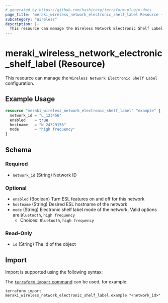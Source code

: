 ```yaml
---
# generated by https://github.com/hashicorp/terraform-plugin-docs
page_title: "meraki_wireless_network_electronic_shelf_label Resource - terraform-provider-meraki"
subcategory: "Wireless"
description: |-
  This resource can manage the Wireless Network Electronic Shelf Label configuration.
---
```


# meraki_wireless_network_electronic_shelf_label (Resource)

This resource can manage the `Wireless Network Electronic Shelf Label` configuration.

## Example Usage

```terraform
resource "meraki_wireless_network_electronic_shelf_label" "example" {
  network_id = "L_123456"
  enabled    = true
  hostname   = "N_24329156"
  mode       = "high frequency"
}
```

<!-- schema generated by tfplugindocs -->
## Schema

### Required

- `network_id` (String) Network ID

### Optional

- `enabled` (Boolean) Turn ESL features on and off for this network
- `hostname` (String) Desired ESL hostname of the network
- `mode` (String) Electronic shelf label mode of the network. Valid options are `Bluetooth`, `high frequency`
  - Choices: `Bluetooth`, `high frequency`

### Read-Only

- `id` (String) The id of the object

## Import

Import is supported using the following syntax:

The [`terraform import` command](https://developer.hashicorp.com/terraform/cli/commands/import) can be used, for example:

```shell
terraform import meraki_wireless_network_electronic_shelf_label.example "<network_id>"
```
